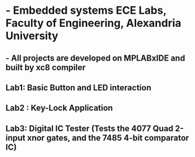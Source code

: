 # - Embedded systems ECE Labs, Faculty of Engineering, Alexandria University
## - All projects are developed on MPLABxIDE and built by xc8 compiler
## Lab1: Basic Button and LED interaction 
## Lab2 : Key-Lock Application 
## Lab3: Digital IC Tester (Tests the 4077 Quad 2-input xnor gates, and the 7485 4-bit comparator IC)
  
